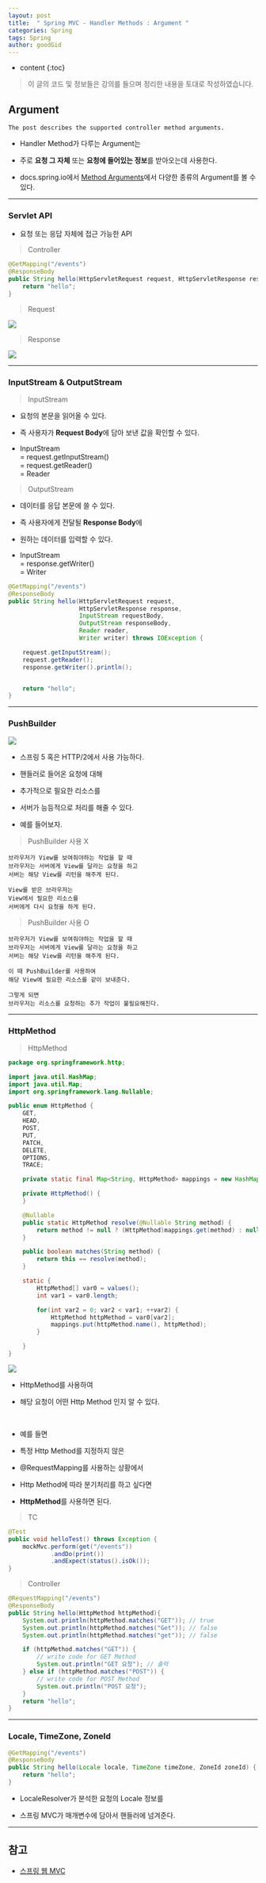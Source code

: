 ```yaml
---
layout: post
title:  " Spring MVC - Handler Methods : Argument "
categories: Spring
tags: Spring
author: goodGid
---
```

* content
{:toc}

> 이 글의 코드 및 정보들은 강의를 들으며 정리한 내용을 토대로 작성하였습니다.

## Argument 

```
The post describes the supported controller method arguments. 
```

* Handler Method가 다루는 Argument는 

* 주로 **요청 그 자체** 또는 **요청에 들어있는 정보**를 받아오는데 사용한다.

* docs.spring.io에서 [Method Arguments](https://docs.spring.io/spring/docs/current/spring-framework-reference/web.html#mvc-ann-arguments)에서 다양한 종류의 Argument를 볼 수 있다.










---

### Servlet API

* 요청 또는 응답 자체에 접근 가능한 API

> Controller

``` java
@GetMapping("/events")
@ResponseBody
public String hello(HttpServletRequest request, HttpServletResponse response) {
    return "hello";
}
```

> Request

![](/assets/img/spring/spring_mvc_argument_1.png)

> Response

![](/assets/img/spring/spring_mvc_argument_2.png)



---

### InputStream & OutputStream

> InputStream

* 요청의 본문을 읽어올 수 있다.

* 즉 사용자가 **Request Body**에 담아 보낸 값을 확인할 수 있다.

* InputStream  <br> = request.getInputStream() <br>  = request.getReader() <br> = Reader

> OutputStream

* 데이터를 응답 본문에 쓸 수 있다.

* 즉 사용자에게 전달될 **Response Body**에 

* 원하는 데이터를 입력할 수 있다.

* InputStream <br> = response.getWriter() <br> = Writer

``` java
@GetMapping("/events")
@ResponseBody
public String hello(HttpServletRequest request,
                    HttpServletResponse response,
                    InputStream requestBody,
                    OutputStream responseBody,
                    Reader reader,
                    Writer writer) throws IOException {

    request.getInputStream();
    request.getReader();
    response.getWriter().println();


    return "hello";
}
```

---


### PushBuilder

![](/assets/img/spring/spring_mvc_argument_3.png)

* 스프링 5 혹은 HTTP/2에서 사용 가능하다. 

* 핸들러로 들어온 요청에 대해 

* 추가적으로 필요한 리소스를 

* 서버가 능등적으로 처리를 해줄 수 있다.

* 예를 들어보자.

> PushBuilder 사용 X

```
브라우저가 View를 보여줘야하는 작업을 할 때
브라우저는 서버에게 View를 달라는 요청을 하고
서버는 해당 View를 리턴을 해주게 된다.

View를 받은 브라우저는
View에서 필요한 리소스를
서버에게 다시 요청을 하게 된다.
```

> PushBuilder 사용 O

```
브라우저가 View를 보여줘야하는 작업을 할 때
브라우저는 서버에게 View를 달라는 요청을 하고
서버는 해당 View를 리턴을 해주게 된다.

이 때 PushBuilder를 사용하여
해당 View에 필요한 리소스를 같이 보내준다.

그렇게 되면
브라우저는 리소스를 요청하는 추가 작업이 불필요해진다.
```

---

### HttpMethod

> HttpMethod

``` java
package org.springframework.http;

import java.util.HashMap;
import java.util.Map;
import org.springframework.lang.Nullable;

public enum HttpMethod {
    GET,
    HEAD,
    POST,
    PUT,
    PATCH,
    DELETE,
    OPTIONS,
    TRACE;

    private static final Map<String, HttpMethod> mappings = new HashMap(16);

    private HttpMethod() {
    }

    @Nullable
    public static HttpMethod resolve(@Nullable String method) {
        return method != null ? (HttpMethod)mappings.get(method) : null;
    }

    public boolean matches(String method) {
        return this == resolve(method);
    }

    static {
        HttpMethod[] var0 = values();
        int var1 = var0.length;

        for(int var2 = 0; var2 < var1; ++var2) {
            HttpMethod httpMethod = var0[var2];
            mappings.put(httpMethod.name(), httpMethod);
        }

    }
}
```

![](/assets/img/spring/spring_mvc_argument_4.png)

* HttpMethod를 사용하여 

* 해당 요청이 어떤 Http Method 인지 알 수 있다.

<br>

* 예를 들면

* 특정 Http Method를 지정하지 않은 

* @RequestMapping를 사용하는 상황에서 

* Http Method에 따라 분기처리를 하고 싶다면

* **HttpMethod**를 사용하면 된다.

> TC

``` java
@Test
public void helloTest() throws Exception {
    mockMvc.perform(get("/events"))
            .andDo(print())
            .andExpect(status().isOk());
}
```

> Controller

``` java
@RequestMapping("/events")
@ResponseBody
public String hello(HttpMethod httpMethod){
    System.out.println(httpMethod.matches("GET")); // true
    System.out.println(httpMethod.matches("Get")); // false
    System.out.println(httpMethod.matches("get")); // false

    if (httpMethod.matches("GET")) {
        // write code for GET Method
        System.out.println("GET 요청"); // 출력 
    } else if (httpMethod.matches("POST")) {
        // write code for POST Method
        System.out.println("POST 요청");
    }
    return "hello";
}
```

---

### Locale, TimeZone, ZoneId

``` java
@GetMapping("/events")
@ResponseBody
public String hello(Locale locale, TimeZone timeZone, ZoneId zoneId) {
    return "hello";
}
```

* LocaleResolver가 분석한 요청의 Locale 정보를

* 스프링 MVC가 매개변수에 담아서 핸들러에 넘겨준다.



---

## 참고

* [스프링 웹 MVC](https://www.inflearn.com/course/%EC%9B%B9-mvc)

